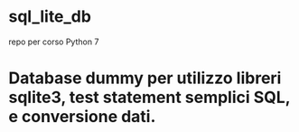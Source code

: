 # sql_lite_db
repo per corso Python 7

# Database dummy per utilizzo libreri sqlite3, test statement semplici SQL, e conversione dati.
